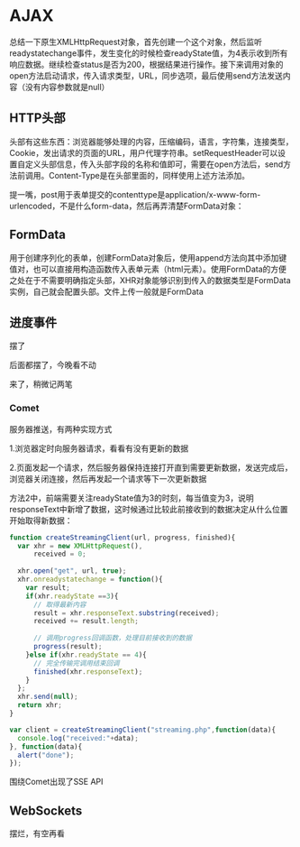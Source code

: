 # AJAX

总结一下原生XMLHttpRequest对象，首先创建一个这个对象，然后监听readystatechange事件，发生变化的时候检查readyState值，为4表示收到所有响应数据。继续检查status是否为200，根据结果进行操作。接下来调用对象的open方法启动请求，传入请求类型，URL，同步选项，最后使用send方法发送内容（没有内容参数就是null）

## HTTP头部

头部有这些东西：浏览器能够处理的内容，压缩编码，语言，字符集，连接类型，Cookie，发出请求的页面的URL，用户代理字符串。setRequestHeader可以设置自定义头部信息，传入头部字段的名称和值即可，需要在open方法后，send方法前调用。Content-Type是在头部里面的，同样使用上述方法添加。

提一嘴，post用于表单提交的contenttype是application/x-www-form-urlencoded，不是什么form-data，然后再弄清楚FormData对象：

## FormData

用于创建序列化的表单，创建FormData对象后，使用append方法向其中添加键值对，也可以直接用构造函数传入表单元素（html元素）。使用FormData的方便之处在于不需要明确指定头部，XHR对象能够识别到传入的数据类型是FormData实例，自己就会配置头部。文件上传一般就是FormData

## 进度事件

摆了

后面都摆了，今晚看不动

来了，稍微记两笔

### Comet

服务器推送，有两种实现方式

1.浏览器定时向服务器请求，看看有没有更新的数据

2.页面发起一个请求，然后服务器保持连接打开直到需要更新数据，发送完成后，浏览器关闭连接，然后再发起一个请求等下一次更新数据

方法2中，前端需要关注readyState值为3的时刻，每当值变为3，说明responseText中新增了数据，这时候通过比较此前接收到的数据决定从什么位置开始取得新数据：

```js
function createStreamingClient(url, progress, finished){
  var xhr = new XMLHttpRequest(),
      received = 0;
  
  xhr.open("get", url, true);
  xhr.onreadystatechange = function(){
    var result;
    if(xhr.readyState ==3){
      // 取得最新内容
      result = xhr.responseText.substring(received);
      received += result.length;
      
      // 调用progress回调函数，处理目前接收到的数据
      progress(result);
    }else if(xhr.readyState == 4){
      // 完全传输完调用结束回调
      finished(xhr.responseText);
    }
  };
  xhr.send(null);
  return xhr;
}

var client = createStreamingClient("streaming.php",function(data){
  console.log("received:"+data);
}, function(data){
  alert("done");
});
```

围绕Comet出现了SSE API

## WebSockets

摆烂，有空再看